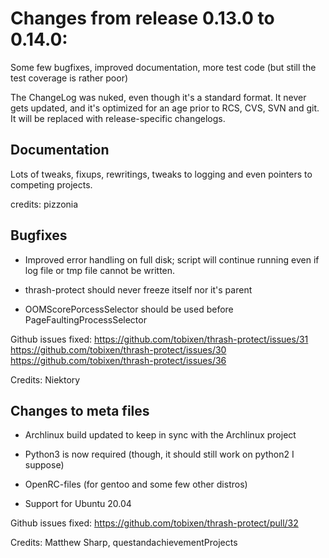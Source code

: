 # Changes from release 0.13.0 to 0.14.0:

Some few bugfixes, improved documentation, more test code (but still the test coverage is rather poor)

The ChangeLog was nuked, even though it's a standard format.  It never gets updated, and it's optimized for an age prior to RCS, CVS, SVN and git.  It will be replaced with release-specific changelogs.

## Documentation

Lots of tweaks, fixups, rewritings, tweaks to logging and even pointers to competing projects.

credits: pizzonia

## Bugfixes

* Improved error handling on full disk; script will continue running even if log file or tmp file cannot be written.

* thrash-protect should never freeze itself nor it's parent

* OOMScorePorcessSelector should be used before PageFaultingProcessSelector

Github issues fixed:  https://github.com/tobixen/thrash-protect/issues/31 https://github.com/tobixen/thrash-protect/issues/30 https://github.com/tobixen/thrash-protect/issues/36

Credits: Niektory

## Changes to meta files

* Archlinux build updated to keep in sync with the Archlinux project

* Python3 is now required (though, it should still work on python2 I suppose)

* OpenRC-files (for gentoo and some few other distros)

* Support for Ubuntu 20.04

Github issues fixed: https://github.com/tobixen/thrash-protect/pull/32

Credits: Matthew Sharp, questandachievementProjects
